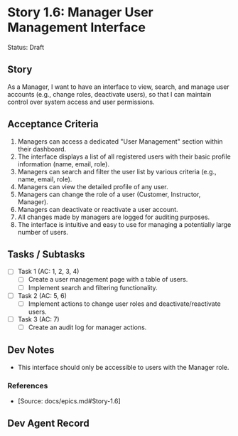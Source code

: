 # Story 1.6: Manager User Management Interface

Status: Draft

## Story

As a Manager,
I want to have an interface to view, search, and manage user accounts (e.g., change roles, deactivate users),
so that I can maintain control over system access and user permissions.

## Acceptance Criteria

1. Managers can access a dedicated "User Management" section within their dashboard.
2. The interface displays a list of all registered users with their basic profile information (name, email, role).
3. Managers can search and filter the user list by various criteria (e.g., name, email, role).
4. Managers can view the detailed profile of any user.
5. Managers can change the role of a user (Customer, Instructor, Manager).
6. Managers can deactivate or reactivate a user account.
7. All changes made by managers are logged for auditing purposes.
8. The interface is intuitive and easy to use for managing a potentially large number of users.

## Tasks / Subtasks

- [ ] Task 1 (AC: 1, 2, 3, 4)
  - [ ] Create a user management page with a table of users.
  - [ ] Implement search and filtering functionality.
- [ ] Task 2 (AC: 5, 6)
  - [ ] Implement actions to change user roles and deactivate/reactivate users.
- [ ] Task 3 (AC: 7)
  - [ ] Create an audit log for manager actions.

## Dev Notes

- This interface should only be accessible to users with the Manager role.

### References

- [Source: docs/epics.md#Story-1.6]

## Dev Agent Record

